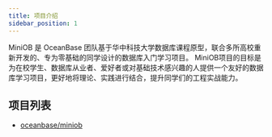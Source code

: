```yaml
---
title: 项目介绍
sidebar_position: 1
---
```


MiniOB 是 OceanBase 团队基于华中科技大学数据库课程原型，联合多所高校重新开发的、专为零基础的同学设计的数据库入门学习项目。
MiniOB项目的目标是为在校学生、数据库从业者、爱好者或对基础技术感兴趣的人提供一个友好的数据库学习项目，更好地将理论、实践进行结合，提升同学们的工程实战能力。

## 项目列表

- [oceanbase/miniob](https://github.com/oceanbase/miniob)